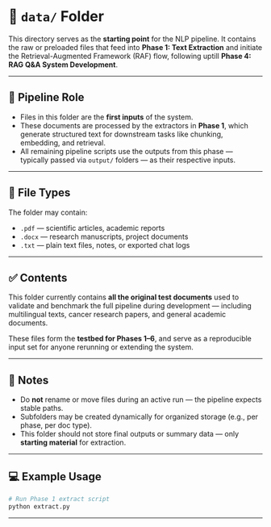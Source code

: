 # 📁 `data/` Folder

This directory serves as the **starting point** for the NLP pipeline. It contains the raw or preloaded files that feed into **Phase 1: Text Extraction** and initiate the Retrieval-Augmented Framework (RAF) flow, following uptill **Phase 4: RAG Q&A System Development**.

---

## 🔄 Pipeline Role

- Files in this folder are the **first inputs** of the system.
- These documents are processed by the extractors in **Phase 1**, which generate structured text for downstream tasks like chunking, embedding, and retrieval.
- All remaining pipeline scripts use the outputs from this phase — typically passed via `output/` folders — as their respective inputs.

---

## 📝 File Types

The folder may contain:

- `.pdf` — scientific articles, academic reports
- `.docx` — research manuscripts, project documents
- `.txt` — plain text files, notes, or exported chat logs

---

## ✅ Contents

This folder currently contains **all the original test documents** used to validate and benchmark the full pipeline during development — including multilingual texts, cancer research papers, and general academic documents.

These files form the **testbed for Phases 1–6**, and serve as a reproducible input set for anyone rerunning or extending the system.

---

## 🚨 Notes

- Do **not** rename or move files during an active run — the pipeline expects stable paths.
- Subfolders may be created dynamically for organized storage (e.g., per phase, per doc type).
- This folder should not store final outputs or summary data — only **starting material** for extraction.

---

## 💻 Example Usage

```bash
# Run Phase 1 extract script
python extract.py 
```

---

